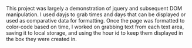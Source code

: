 This project was largely a demonstration of jquery and subsequent DOM manipulation. I used dayjs to grab times and days that can be displayed or used as comparative data for formatting. Once the page was formatted to color-code based on time, I worked on grabbing text from each text area, saving it to local storage, and using the hour id to keep them displayed in the box they were created in.